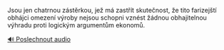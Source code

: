 
Jsou jen chatrnou zástěrkou, jež má zastřít skutečnost, že tito farizejští obhájci omezení výroby nejsou schopni vznést žádnou obhajitelnou výhradu proti logickým argumentům ekonomů.

[🔊 Poslechnout audio](/data/7-paragraphs/audio/chapter_147/para_011-Jsou-jen-chatrnou-zstrkou-je-m-zastt-skute.mp3)
